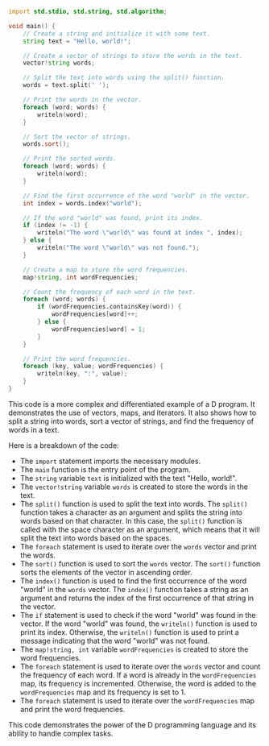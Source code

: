 ```d
import std.stdio, std.string, std.algorithm;

void main() {
    // Create a string and initialize it with some text.
    string text = "Hello, world!";

    // Create a vector of strings to store the words in the text.
    vector!string words;

    // Split the text into words using the split() function.
    words = text.split(' ');

    // Print the words in the vector.
    foreach (word; words) {
        writeln(word);
    }

    // Sort the vector of strings.
    words.sort();

    // Print the sorted words.
    foreach (word; words) {
        writeln(word);
    }

    // Find the first occurrence of the word "world" in the vector.
    int index = words.index("world");

    // If the word "world" was found, print its index.
    if (index != -1) {
        writeln("The word \"world\" was found at index ", index);
    } else {
        writeln("The word \"world\" was not found.");
    }

    // Create a map to store the word frequencies.
    map!string, int wordFrequencies;

    // Count the frequency of each word in the text.
    foreach (word; words) {
        if (wordFrequencies.containsKey(word)) {
            wordFrequencies[word]++;
        } else {
            wordFrequencies[word] = 1;
        }
    }

    // Print the word frequencies.
    foreach (key, value; wordFrequencies) {
        writeln(key, ":", value);
    }
}
```

This code is a more complex and differentiated example of a D program. It demonstrates the use of vectors, maps, and iterators. It also shows how to split a string into words, sort a vector of strings, and find the frequency of words in a text.

Here is a breakdown of the code:

* The `import` statement imports the necessary modules.
* The `main` function is the entry point of the program.
* The `string` variable `text` is initialized with the text "Hello, world!".
* The `vector!string` variable `words` is created to store the words in the text.
* The `split()` function is used to split the text into words. The `split()` function takes a character as an argument and splits the string into words based on that character. In this case, the `split()` function is called with the space character as an argument, which means that it will split the text into words based on the spaces.
* The `foreach` statement is used to iterate over the `words` vector and print the words.
* The `sort()` function is used to sort the `words` vector. The `sort()` function sorts the elements of the vector in ascending order.
* The `index()` function is used to find the first occurrence of the word "world" in the `words` vector. The `index()` function takes a string as an argument and returns the index of the first occurrence of that string in the vector.
* The `if` statement is used to check if the word "world" was found in the vector. If the word "world" was found, the `writeln()` function is used to print its index. Otherwise, the `writeln()` function is used to print a message indicating that the word "world" was not found.
* The `map!string, int` variable `wordFrequencies` is created to store the word frequencies.
* The `foreach` statement is used to iterate over the `words` vector and count the frequency of each word. If a word is already in the `wordFrequencies` map, its frequency is incremented. Otherwise, the word is added to the `wordFrequencies` map and its frequency is set to 1.
* The `foreach` statement is used to iterate over the `wordFrequencies` map and print the word frequencies.

This code demonstrates the power of the D programming language and its ability to handle complex tasks.